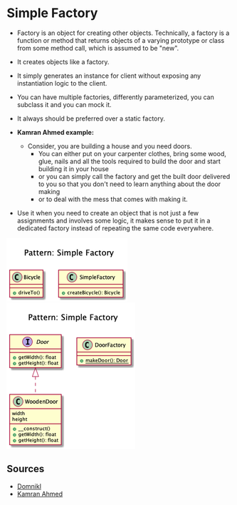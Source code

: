# Simple Factory
 
+ Factory is an object for creating other objects. Technically, a factory is a function or method that returns objects of a varying prototype or class from some method call, which is assumed to be "new".

+ It creates objects like a factory.

+ It simply generates an instance for client without exposing any instantiation logic to the client.

+ You can have multiple factories, differently parameterized, you can subclass it and you can mock it.

+ It always should be preferred over a static factory.

+ **Kamran Ahmed example:**
	+ Consider, you are building a house and you need doors. 
		+ You can either put on your carpenter clothes, bring some wood, glue, nails and all the tools required to build the door and start building it in your house
		+ or you can simply call the factory and get the built door delivered to you so that you don't need to learn anything about the door making
		+ or to deal with the mess that comes with making it.

+ Use it when you need to create an object that is not just a few assignments and involves some logic, it makes sense to put it in a dedicated factory instead of repeating the same code everywhere.


<!-- 
## Recipe
+ Create a class 
-->


![](domnikl/diagram.png)
![](kamran-ahmed/diagram.png)

## Sources
+ [Domnikl](https://github.com/domnikl/DesignPatternsPHP/tree/master/Creational/SimpleFactory)
+ [Kamran Ahmed](https://github.com/kamranahmedse/design-patterns-for-humans#-simple-factory)
